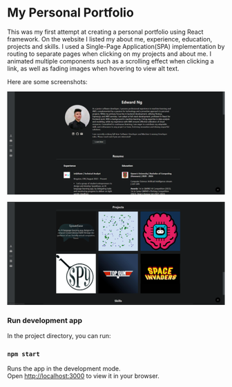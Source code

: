 # My Personal Portfolio

This was my first attempt at creating a personal portfolio using React framework. On the website I listed my about me, experience, education, projects and skills. I used a Single-Page Application(SPA) implementation by routing to separate pages when
clicking on my projects and about me. I animated multiple components such as a scrolling effect when clicking a link, as well as fading images when hovering to view alt text.

Here are some screenshots:

 ![](preview/website1.png)

 ![](preview/website2.png)

### Run development app

In the project directory, you can run:

### `npm start`

Runs the app in the development mode.\
Open [http://localhost:3000](http://localhost:3000) to view it in your browser.
